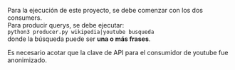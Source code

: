 Para la ejecución de este proyecto, se debe comenzar con los dos consumers.\
Para producir querys, se debe ejecutar:\
`python3 producer.py wikipedia|youtube busqueda`\
donde la búsqueda puede ser **una o más frases**.

Es necesario acotar que la clave de API para el consumidor de youtube fue anonimizado.